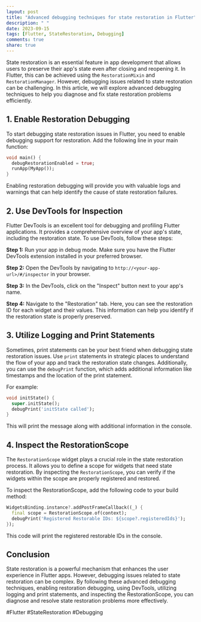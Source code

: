 ```yaml
---
layout: post
title: "Advanced debugging techniques for state restoration in Flutter"
description: " "
date: 2023-09-15
tags: [Flutter, StateRestoration, Debugging]
comments: true
share: true
---
```


State restoration is an essential feature in app development that allows users to preserve their app's state even after closing and reopening it. In Flutter, this can be achieved using the `RestorationMixin` and `RestorationManager`. However, debugging issues related to state restoration can be challenging. In this article, we will explore advanced debugging techniques to help you diagnose and fix state restoration problems efficiently.

## 1. Enable Restoration Debugging

To start debugging state restoration issues in Flutter, you need to enable debugging support for restoration. Add the following line in your main function:

```dart
void main() {
  debugRestorationEnabled = true;
  runApp(MyApp());
}
```

Enabling restoration debugging will provide you with valuable logs and warnings that can help identify the cause of state restoration failures.

## 2. Use DevTools for Inspection

Flutter DevTools is an excellent tool for debugging and profiling Flutter applications. It provides a comprehensive overview of your app's state, including the restoration state. To use DevTools, follow these steps:

**Step 1:** Run your app in debug mode. Make sure you have the Flutter DevTools extension installed in your preferred browser.

**Step 2:** Open the DevTools by navigating to `http://<your-app-url>/#/inspector` in your browser.

**Step 3:** In the DevTools, click on the "Inspect" button next to your app's name.

**Step 4:** Navigate to the "Restoration" tab. Here, you can see the restoration ID for each widget and their values. This information can help you identify if the restoration state is properly preserved.

## 3. Utilize Logging and Print Statements

Sometimes, print statements can be your best friend when debugging state restoration issues. Use `print` statements in strategic places to understand the flow of your app and track the restoration state changes. Additionally, you can use the `debugPrint` function, which adds additional information like timestamps and the location of the print statement.

For example:

```dart
void initState() {
  super.initState();
  debugPrint('initState called');
}
```

This will print the message along with additional information in the console.

## 4. Inspect the RestorationScope

The `RestorationScope` widget plays a crucial role in the state restoration process. It allows you to define a scope for widgets that need state restoration. By inspecting the `RestorationScope`, you can verify if the widgets within the scope are properly registered and restored.

To inspect the RestorationScope, add the following code to your build method:

```dart
WidgetsBinding.instance?.addPostFrameCallback((_) {
  final scope = RestorationScope.of(context);
  debugPrint('Registered Restorable IDs: ${scope?.registeredIds}');
});
```

This code will print the registered restorable IDs in the console.

## Conclusion

State restoration is a powerful mechanism that enhances the user experience in Flutter apps. However, debugging issues related to state restoration can be complex. By following these advanced debugging techniques, enabling restoration debugging, using DevTools, utilizing logging and print statements, and inspecting the RestorationScope, you can diagnose and resolve state restoration problems more effectively.

#Flutter #StateRestoration #Debugging